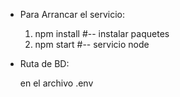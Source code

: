 - Para Arrancar el servicio:
  1. npm install #-- instalar paquetes
  2. npm start #-- servicio node

- Ruta de BD:

  en el archivo .env

